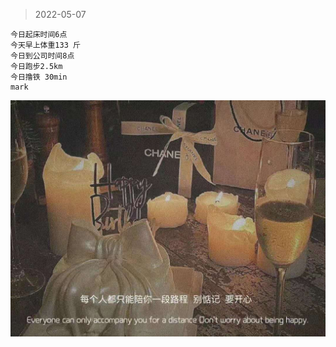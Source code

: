 > 2022-05-07

```
今日起床时间6点
今天早上体重133 斤
今日到公司时间8点
今日跑步2.5km
今日撸铁 30min
mark
```

![](../../images/good-luck/df.jpeg)